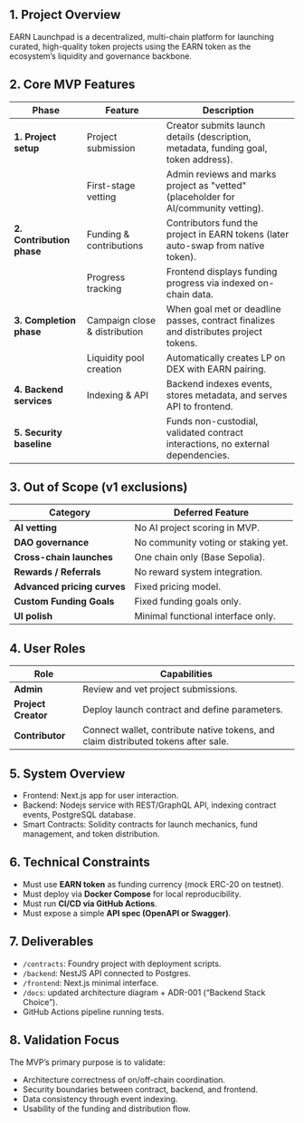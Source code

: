 ## 1. Project Overview
EARN Launchpad is a decentralized, multi-chain platform for launching curated, high-quality token projects using the EARN token as the ecosystem’s liquidity and governance backbone.

## 2. Core MVP Features
| Phase | Feature | Description |
|--------|----------|--------------|
| **1. Project setup** | Project submission | Creator submits launch details (description, metadata, funding goal, token address). |
|  | First-stage vetting | Admin reviews and marks project as "vetted" (placeholder for AI/community vetting). |
| **2. Contribution phase** | Funding & contributions | Contributors fund the project in EARN tokens (later auto-swap from native token). |
|  | Progress tracking | Frontend displays funding progress via indexed on-chain data. |
| **3. Completion phase** | Campaign close & distribution | When goal met or deadline passes, contract finalizes and distributes project tokens. |
|  | Liquidity pool creation | Automatically creates LP on DEX with EARN pairing. |
| **4. Backend services** | Indexing & API | Backend indexes events, stores metadata, and serves API to frontend. |
| **5. Security baseline** | | Funds non-custodial, validated contract interactions, no external dependencies. |


## 3. Out of Scope (v1 exclusions)
| Category | Deferred Feature |
|-----------|------------------|
| **AI vetting** | No AI project scoring in MVP. |
| **DAO governance** | No community voting or staking yet. |
| **Cross-chain launches** | One chain only (Base Sepolia). |
| **Rewards / Referrals** | No reward system integration. |
| **Advanced pricing curves** | Fixed pricing model. |
| **Custom Funding Goals** | Fixed funding goals only. |
| **UI polish** | Minimal functional interface only. |

## 4. User Roles
| Role | Capabilities |
|------|---------------|
| **Admin** | Review and vet project submissions. |
| **Project Creator** | Deploy launch contract and define parameters. |
| **Contributor** | Connect wallet, contribute native tokens, and claim distributed tokens after sale. |

## 5. System Overview
- Frontend: Next.js app for user interaction.
- Backend: Nodejs service with REST/GraphQL API, indexing contract events, PostgreSQL database.
- Smart Contracts: Solidity contracts for launch mechanics, fund management, and token distribution.

## 6. Technical Constraints
- Must use **EARN token** as funding currency (mock ERC-20 on testnet).  
- Must deploy via **Docker Compose** for local reproducibility.  
- Must run **CI/CD via GitHub Actions**.  
- Must expose a simple **API spec (OpenAPI or Swagger)**. 

## 7. Deliverables
- `/contracts`: Foundry project with deployment scripts.  
- `/backend`: NestJS API connected to Postgres.  
- `/frontend`: Next.js minimal interface.  
- `/docs`: updated architecture diagram + ADR-001 (“Backend Stack Choice”).  
- GitHub Actions pipeline running tests.  

## 8. Validation Focus
The MVP’s primary purpose is to validate:
- Architecture correctness of on/off-chain coordination.
- Security boundaries between contract, backend, and frontend.
- Data consistency through event indexing.
- Usability of the funding and distribution flow.